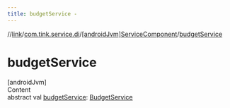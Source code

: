 ```yaml
---
title: budgetService -
---
```

//[link](../../index.md)/[com.tink.service.di](../index.md)/[[androidJvm]ServiceComponent](index.md)/[budgetService](budget-service.md)



# budgetService  
[androidJvm]  
Content  
abstract val [budgetService](budget-service.md): [BudgetService](../../com.tink.service.budget/[android-jvm]-budget-service/index.md)  



